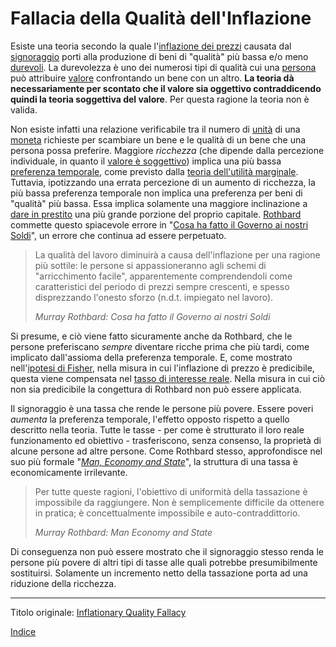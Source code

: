 # Fallacia della Qualità dell'Inflazione



Esiste una teoria secondo la quale l'[inflazione dei prezzi](https://it.wikipedia.org/wiki/Inflazione) causata dal [signoraggio](https://en.wikipedia.org/wiki/Seigniorage) porti alla produzione di beni di "qualità" più bassa e/o meno [durevoli](ch011-depreciation-principle.md). La durevolezza è uno dei numerosi tipi di qualità cui una [persona](ch101-glossary.md#persona) può attribuire [valore](ch101-glossary.md#valore) confrontando un bene con un altro. **La teoria dà necessariamente per scontato che il valore sia oggettivo contraddicendo quindi la teoria soggettiva del valore**. Per questa ragione la teoria non è valida.

Non esiste infatti una relazione verificabile tra il numero di [unità](ch101-glossary.md#ch005-money-taxonomy.md) di una [moneta](ch005-money-taxonomy.md) richieste per scambiare un bene e le qualità di un bene che una persona possa preferire. Maggiore _ricchezza_ (che dipende dalla percezione individuale, in quanto il [valore è soggettivo](https://en.wikipedia.org/wiki/Subjective_theory_of_value)) implica una più bassa [preferenza temporale](ch085-time-preference-fallacy.md), come previsto dalla [teoria dell'utilità marginale](https://en.wikipedia.org/wiki/Marginal_utility). Tuttavia, ipotizzando una errata percezione di un aumento di ricchezza, la più bassa preferenza temporale non implica una preferenza per beni di "qualità" più bassa. Essa implica solamente una maggiore inclinazione a [dare in prestito](ch101-glossary.md#dare-in-prestito---investire) una più grande porzione del proprio capitale. [Rothbard](https://en.wikipedia.org/wiki/Murray_Rothbard) commette questo spiacevole errore in "[Cosa ha fatto il Governo ai nostri Soldi](https://mises.org/library/what-has-government-done-our-money/html/p/81)", un errore che continua ad essere perpetuato.

> La qualità del lavoro diminuirà a causa dell'inflazione per una ragione più sottile: le persone si appassioneranno agli schemi di "arricchimento facile", apparentemente comprendendoli come caratteristici del periodo di prezzi sempre crescenti, e spesso disprezzando l'onesto sforzo (n.d.t. impiegato nel lavoro).
>
> *Murray Rothbard: Cosa ha fatto il Governo ai nostri Soldi*

Si presume, e ciò viene fatto sicuramente anche da Rothbard, che le persone preferiscano _sempre_ diventare ricche prima che più tardi, come implicato dall'assioma della preferenza temporale. E, come mostrato nell'[ipotesi di Fisher](https://en.wikipedia.org/wiki/Fisher_hypothesis), nella misura in cui l'inflazione di prezzo è predicibile, questa viene compensata nel [tasso di interesse reale](https://en.wikipedia.org/wiki/Real_interest_rate). Nella misura in cui ciò non sia predicibile la congettura di Rothbard non può essere applicata.

Il signoraggio è una tassa che rende le persone più povere. Essere poveri _aumenta_ la preferenza temporale, l'effetto opposto rispetto a quello descritto nella teoria. Tutte le tasse - per come è strutturato il loro reale funzionamento ed obiettivo - trasferiscono, senza consenso, la proprietà di alcune persone ad altre persone. Come Rothbard stesso, approfondisce nel suo più formale "[_Man, Economy and State_](https://mises.org/library/man-economy-and-state-power-and-market/html/ppp/1393)", la struttura di una tassa è economicamente irrilevante.

> Per tutte queste ragioni, l'obiettivo di uniformità della tassazione è impossibile da raggiungere. Non è semplicemente difficile da ottenere in pratica; è concettualmente impossibile e auto-contraddittorio.
> 
> *Murray Rothbard: Man Economy and State*

Di conseguenza non può essere mostrato che il signoraggio stesso renda le persone più povere di altri tipi di tasse alle quali potrebbe presumibilmente sostituirsi. Solamente un incremento netto della tassazione porta ad una riduzione della ricchezza.

---

Titolo originale: [Inflationary Quality Fallacy](https://github.com/libbitcoin/libbitcoin-system/wiki/Inflationary-Quality-Fallacy)

[Indice](/README.md)

